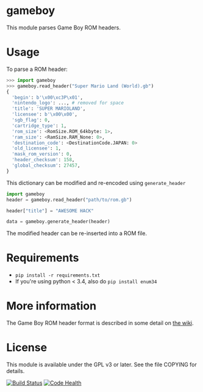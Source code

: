 gameboy
=======

This module parses Game Boy ROM headers.

Usage
=====

To parse a ROM header:

```python
>>> import gameboy
>>> gameboy.read_header("Super Mario Land (World).gb")
{
  'begin': b'\x00\xc3P\x01',
  'nintendo_logo': ..., # removed for space
  'title': 'SUPER MARIOLAND',
  'licensee': b'\x00\x00',
  'sgb_flag': 0,
  'cartridge_type': 1,
  'rom_size': <RomSize.ROM_64kbyte: 1>,
  'ram_size': <RamSize.RAM_None: 0>,
  'destination_code': <DestinationCode.JAPAN: 0>
  'old_licensee': 1,
  'mask_rom_version': 0,
  'header_checksum': 158,
  'global_checksum': 27457,
}
```

This dictionary can be modified and re-encoded using `generate_header`

```python
import gameboy
header = gameboy.read_header("path/to/rom.gb")

header["title"] = "AWESOME HACK"

data = gameboy.generate_header(header)
```

The modified header can be re-inserted into a ROM file.

Requirements
============

* `pip install -r requirements.txt`
* If you're using python < 3.4, also do `pip install enum34`

More information
================

The Game Boy ROM header format is described in some detail on [the wiki][1].

License
=======

This module is available under the GPL v3 or later. See the file COPYING for
details.

[![Build Status](https://travis-ci.org/sopoforic/cgrr-gameboy.svg?branch=master)](https://travis-ci.org/sopoforic/cgrr-gameboy)
[![Code Health](https://landscape.io/github/sopoforic/cgrr-gameboy/master/landscape.svg?style=flat)](https://landscape.io/github/sopoforic/cgrr-gameboy/master)

[1]: https://github.com/sopoforic/cgrr-gameboy/wiki
